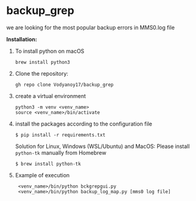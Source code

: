 # backup_grep

we are looking for the most popular backup errors in MMS0.log file 

**Installation:**

1. To install python on macOS
   ```
   brew install python3
   ```
2. Clone the repository:
   ```
   gh repo clone Vodyanoy17/backup_grep
   ```

3. create a virtual environment
   ```
   python3 -m venv <venv_name>
   source <venv_name>/bin/activate
   ```
4. install the packages according to the configuration file
   ```
   $ pip install -r requirements.txt
   ```
   Solution for Linux, Windows (WSL/Ubuntu) and MacOS: Please install `python-tk` manually from Homebrew
   ```
   $ brew install python-tk
   ````
   
6. Example of execution
   ```
    <venv_name>/bin/python bckgrepgui.py
    <venv_name>/bin/python backup_log_map.py [mms0 log file]
   ```




